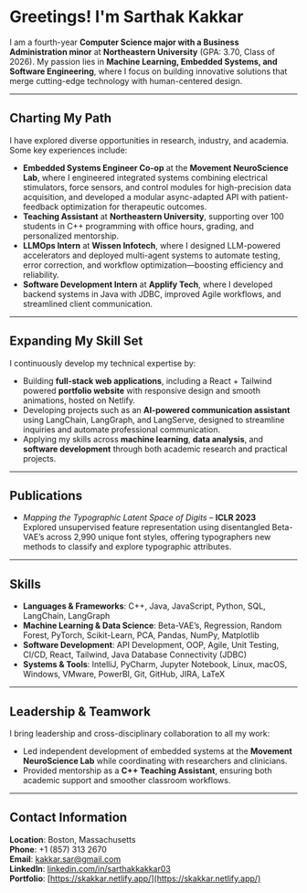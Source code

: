 # Greetings! I'm Sarthak Kakkar  

I am a fourth-year **Computer Science major with a Business Administration minor** at **Northeastern University** (GPA: 3.70, Class of 2026). My passion lies in **Machine Learning, Embedded Systems, and Software Engineering**, where I focus on building innovative solutions that merge cutting-edge technology with human-centered design.  

---

## Charting My Path  
I have explored diverse opportunities in research, industry, and academia. Some key experiences include:  
- **Embedded Systems Engineer Co-op** at the **Movement NeuroScience Lab**, where I engineered integrated systems combining electrical stimulators, force sensors, and control modules for high-precision data acquisition, and developed a modular async-adapted API with patient-feedback optimization for therapeutic outcomes.  
- **Teaching Assistant** at **Northeastern University**, supporting over 100 students in C++ programming with office hours, grading, and personalized mentorship.  
- **LLMOps Intern** at **Wissen Infotech**, where I designed LLM-powered accelerators and deployed multi-agent systems to automate testing, error correction, and workflow optimization—boosting efficiency and reliability.  
- **Software Development Intern** at **Applify Tech**, where I developed backend systems in Java with JDBC, improved Agile workflows, and streamlined client communication.  

---

## Expanding My Skill Set  
I continuously develop my technical expertise by:  
- Building **full-stack web applications**, including a React + Tailwind powered **portfolio website** with responsive design and smooth animations, hosted on Netlify.  
- Developing projects such as an **AI-powered communication assistant** using LangChain, LangGraph, and LangServe, designed to streamline inquiries and automate professional communication.  
- Applying my skills across **machine learning**, **data analysis**, and **software development** through both academic research and practical projects.  

---

## Publications  
- *Mapping the Typographic Latent Space of Digits* – **ICLR 2023**  
  Explored unsupervised feature representation using disentangled Beta-VAE’s across 2,990 unique font styles, offering typographers new methods to classify and explore typographic attributes.  

---

## Skills  
- **Languages & Frameworks**: C++, Java, JavaScript, Python, SQL, LangChain, LangGraph  
- **Machine Learning & Data Science**: Beta-VAE’s, Regression, Random Forest, PyTorch, Scikit-Learn, PCA, Pandas, NumPy, Matplotlib  
- **Software Development**: API Development, OOP, Agile, Unit Testing, CI/CD, React, Tailwind, Java Database Connectivity (JDBC)  
- **Systems & Tools**: IntelliJ, PyCharm, Jupyter Notebook, Linux, macOS, Windows, VMware, PowerBI, Git, GitHub, JIRA, LaTeX  

---

## Leadership & Teamwork  
I bring leadership and cross-disciplinary collaboration to all my work:  
- Led independent development of embedded systems at the **Movement NeuroScience Lab** while coordinating with researchers and clinicians.  
- Provided mentorship as a **C++ Teaching Assistant**, ensuring both academic support and smoother classroom workflows.  

---

## Contact Information  
**Location**: Boston, Massachusetts  
**Phone**: +1 (857) 313 2670  
**Email**: [kakkar.sar@gmail.com](mailto:kakkar.sar@gmail.com)  
**LinkedIn**: [linkedin.com/in/sarthakkakkar03](https://linkedin.com/in/sarthakkakkar03)  
**Portfolio**: [https://skakkar.netlify.app/](https://skakkar.netlify.app/) 
